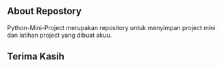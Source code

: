 ## About Repostory

Python-Mini-Project merupakan repository untuk menyimpan project mini dan latihan project yang dibuat akuu.

## Terima Kasih